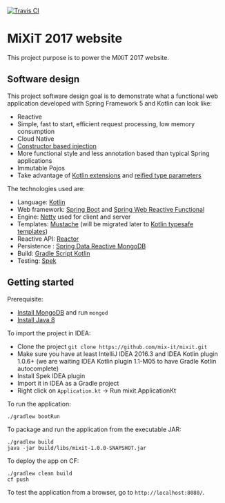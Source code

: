 [![Travis CI](https://api.travis-ci.org/mix-it/mixit.svg?branch=master)](https://travis-ci.org/mix-it/mixit)

# MiXiT 2017 website

This project purpose is to power the MiXiT 2017 website.

## Software design

This project software design goal is to demonstrate what a functional web application
developed with Spring Framework 5 and Kotlin can look like:
 - Reactive
 - Simple, fast to start, efficient request processing, low memory consumption
 - Cloud Native
 - [Constructor based injection](http://olivergierke.de/2013/11/why-field-injection-is-evil/)
 - More functional style and less annotation based than typical Spring applications
 - Immutable Pojos
 - Take advantage of [Kotlin extensions](https://kotlinlang.org/docs/reference/extensions.html) and [reified type parameters](https://kotlinlang.org/docs/reference/inline-functions.html#reified-type-parameters)

The technologies used are:
 - Language: [Kotlin](https://kotlin.link/) 
 - Web framework: [Spring Boot](https://projects.spring.io/spring-boot/) and [Spring Web Reactive Functional](https://spring.io/blog/2016/09/22/new-in-spring-5-functional-web-framework)
 - Engine: [Netty](http://netty.io/) used for client and server
 - Templates: [Mustache](https://github.com/samskivert/jmustache) (will be migrated later to [Kotlin typesafe templates](https://github.com/sdeleuze/kotlin-script-templating))
 - Reactive API: [Reactor](http://projectreactor.io/)
 - Persistence : [Spring Data Reactive MongoDB](https://spring.io/blog/2016/11/28/going-reactive-with-spring-data)
 - Build: [Gradle Script Kotlin](https://github.com/gradle/gradle-script-kotlin)
 - Testing: [Spek](https://jetbrains.github.io/spek/)
 
## Getting started

Prerequisite:
 - [Install MongoDB](https://www.mongodb.com/download-center) and run `mongod`
 - [Install Java 8](http://www.oracle.com/technetwork/java/javase/downloads/jdk8-downloads-2133151.html)

To import the project in IDEA:
 - Clone the project `git clone https://github.com/mix-it/mixit.git`
 - Make sure you have at least IntelliJ IDEA 2016.3 and IDEA Kotlin plugin 1.0.6+ (we are waiting IDEA Kotlin plugin 1.1-M05 to have Gradle Kotlin autocomplete)
 - Install Spek IDEA plugin
 - Import it in IDEA as a Gradle project
 - Right click on `Application.kt` -> Run mixit.ApplicationKt

To run the application:
```
./gradlew bootRun
```

To package and run the application from the executable JAR:
```
./gradlew build
java -jar build/libs/mixit-1.0.0-SNAPSHOT.jar
```

To deploy the app on CF:
```
./gradlew clean build
cf push
```

To test the application from a browser, go to `http://localhost:8080/`.
